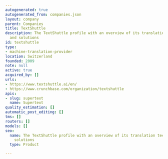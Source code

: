 ```yaml
---
autogenerated: true
autogenerated_from: companies.json
layout: company
parent: Companies
title: TextShuttle
description: The TextShuttle profile with an overview of its translation technologies
  and solutions
id: textshuttle
type:
- machine-translation-provider
location: Switzerland
founded: 2009
note: null
active: true
acquired_by: []
urls:
- https://www.textshuttle.ai/en/
- https://www.crunchbase.com/organization/textshuttle
apis:
- slug: supertext
  name: Supertext
quality_estimation: []
automatic_post_editing: []
tms: []
routers: []
models: []
seo:
  name: The TextShuttle profile with an overview of its translation technologies and
    solutions
  type: Product

---
```


